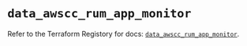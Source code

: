 # `data_awscc_rum_app_monitor`

Refer to the Terraform Registory for docs: [`data_awscc_rum_app_monitor`](https://registry.terraform.io/providers/hashicorp/awscc/0.70.0/docs/data-sources/rum_app_monitor).
